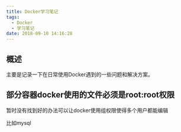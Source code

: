 ```yaml
---
title: Docker学习笔记
tags:
  - Docker
  - 学习笔记
date: 2018-09-10 14:16:28
---
```


## 概述

主要是记录一下在日常使用Docker遇到的一些问题和解决方案。

## 部分容器docker使用的文件必须是root:root权限

暂时没有找到好的办法可以让docker使用组权限使得多个用户都能编辑

比如mysql

